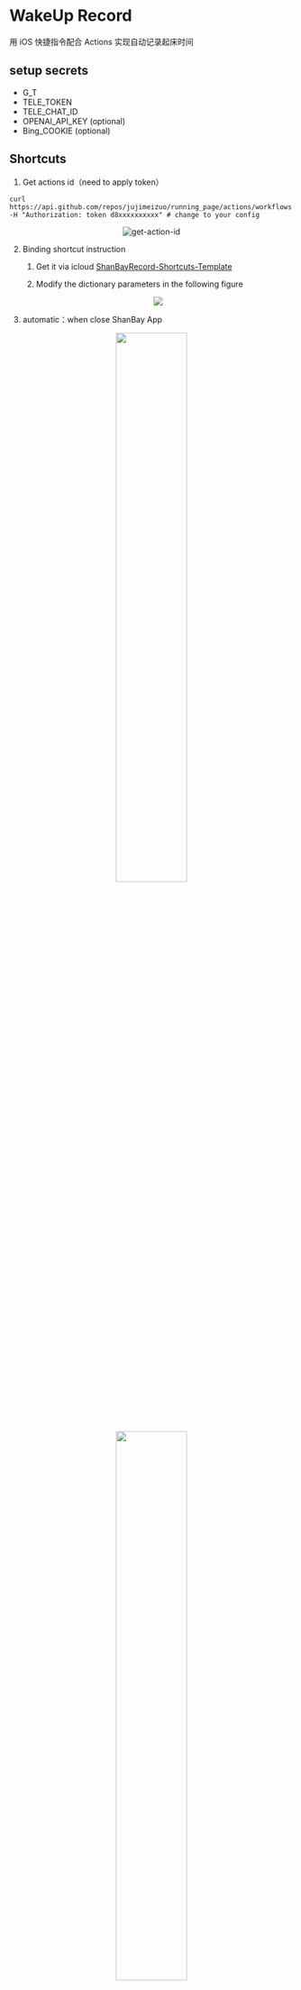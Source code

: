 # WakeUp Record

用 iOS 快捷指令配合 Actions 实现自动记录起床时间

## setup secrets

- G_T
- TELE_TOKEN
- TELE_CHAT_ID
- OPENAI_API_KEY (optional)
- Bing_COOKIE (optional)

## Shortcuts

1. Get actions id（need to apply token）

```shell
curl https://api.github.com/repos/jujimeizuo/running_page/actions/workflows -H "Authorization: token d8xxxxxxxxxx" # change to your config

```
<center><img src="https://cdn.jujimeizuo.cn/blog/2023/10/get-action-id.jpg" alt="get-action-id"></center>

2. Binding shortcut instruction

    1. Get it via icloud [ShanBayRecord-Shortcuts-Template](https://www.icloud.com/shortcuts/4d896e1d750b47b49c70791e6f649c76)

    2. Modify the dictionary parameters in the following figure
   <center> <img src="https://cdn.jujimeizuo.cn/blog/2023/10/WakeUpRecord-Template.png"> </center>

3. automatic：when close ShanBay App

<center>
<img src="https://cdn.jujimeizuo.cn/blog/2023/10/new-automation.png" width=50% height=50%>
<img src="https://cdn.jujimeizuo.cn/blog/2023/10/select-close.png" width=50% height=50%>
<img src="https://cdn.jujimeizuo.cn/blog/2023/10/select-shortcut.png" width=50% height=50%>
<img src="https://cdn.jujimeizuo.cn/blog/2023/10/finish-automation.png" width=50% height=50%>
<center>

## Special thanks

- @[yihong0618](https://github.com/yihong0618) great repo [2023](https://github.com/yihong0618/2023)

## Appreciation

Thank you, that's enough. Just enjoy it.